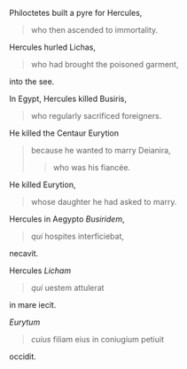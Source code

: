 Philoctetes built a pyre for Hercules, 
>who then ascended to immortality.  

Hercules hurled Lichas,
>who had brought the poisoned garment,  

into the see.  

In Egypt,
Hercules killed Busiris,
>who regularly sacrificed foreigners.  

He killed the Centaur Eurytion
>because he wanted to marry Deianira,
>>who was his fiancée.  

He killed Eurytion,
>whose daughter he had asked to marry.  


Hercules in Aegypto *Busiridem*,
>*qui* hospites interficiebat,

necavit.

Hercules *Licham* 
>*qui* uestem attulerat

in mare iecit.

*Eurytum* 
>*cuius* filiam eius in coniugium petiuit

occidit.
